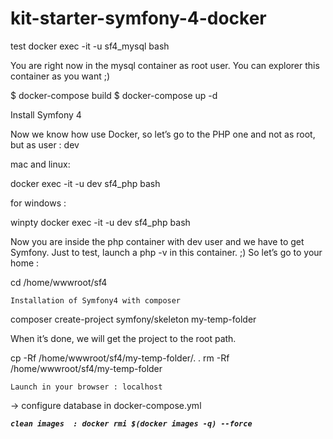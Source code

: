 # kit-starter-symfony-4-docker
test
docker exec -it -u sf4_mysql bash

You are right now in the mysql container as root user. You can explorer this container as you want ;)


$ docker-compose build
$ docker-compose up -d


Install Symfony 4

Now we know how use Docker, so let’s go to the PHP one and not as root, but as user : dev

mac and linux: 

docker exec -it -u dev sf4_php bash

for windows : 

winpty docker exec -it -u dev sf4_php bash


Now you are inside the php container with dev user and we have to get Symfony. Just to test, launch a php -v in this container. ;)
    So let’s go to your home :

cd /home/wwwroot/sf4

    Installation of Symfony4 with composer

composer create-project symfony/skeleton my-temp-folder

When it’s done, we will get the project to the root path.

cp -Rf /home/wwwroot/sf4/my-temp-folder/. .
rm -Rf /home/wwwroot/sf4/my-temp-folder

    Launch in your browser : localhost

-> configure database in docker-compose.yml 


_**`clean images  : docker rmi $(docker images -q) --force`**_
